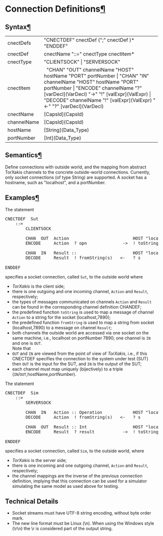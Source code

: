 <a name="Connection-Definitions"></a>

# Connection Definitions[¶](#Connection-Definitions)

<a name="Syntax"></a>

## Syntax[¶](#Syntax)

<table>

<tbody>

<tr>

<td>cnectDefs  
</td>

<td>"CNECTDEF" cnectDef (";" cnectDef )* "ENDDEF"  
</td>

</tr>

<tr>

<td>cnectDef  
</td>

<td>cnectName "::=" cnectType cnectItem*  
</td>

</tr>

<tr>

<td>cnectType  
</td>

<td>"CLIENTSOCK" | "SERVERSOCK"  
</td>

</tr>

<tr>

<td>cnectItem  
</td>

<td>  "CHAN" "OUT" channelName "HOST" hostName "PORT" portNumber  
| "CHAN" "IN" channelName "HOST" hostName "PORT" portNumber  
| "ENCODE" channelName "?" [varDecl](VarDecl) "->" "!" [valExpr](ValExpr)  
| "DECODE" channelName "!" [valExpr](ValExpr) "<-" "?" [varDecl](VarDecl)  
</td>

</tr>

<tr>

<td>cnectName  
</td>

<td>[CapsId](CapsId)  
</td>

</tr>

<tr>

<td>channelName  
</td>

<td>[CapsId](CapsId)  
</td>

</tr>

<tr>

<td>hostName  
</td>

<td>[String](Data_Type)  
</td>

</tr>

<tr>

<td>portNumber  
</td>

<td>[Int](Data_Type)  
</td>

</tr>

</tbody>

</table>

<a name="Semantics"></a>

## Semantics[¶](#Semantics)

Define connections with outside world, and the mapping from abstract TorXakis channels to the concrete outside-world connections. Currently, only socket connections (of type String) are supported. A socket has a hostname, such as "localhost", and a portNumber.

<a name="Examples"></a>

## Examples[¶](#Examples)

The statement  

<pre>CNECTDEF  Sut
    ::=
        CLIENTSOCK

        CHAN  OUT  Action                         HOST "localhost"  PORT 7890
        ENCODE     Action  ? opn              ->  ! toString(opn)

        CHAN  IN   Result ::                      HOST "localhost"  PORT 7890
        DECODE     Result  ! fromString(s)   <-   ? s

ENDDEF
</pre>

specifies a socket connection, called `Sut`, to the outside world where

*   _TorXakis_ is the client side;
*   there is one outgoing and one incoming channel, `Action` and `Result`, respectively;
*   the types of messages communicated on channels `Action` and `Result` can be found in the corresponding channel definition CHANDEF;
*   the predefined function `toString` is used to map a message of channel `Action` to a string for the socket (localhost,7890);
*   the predefined function `fromString` is used to map a string from socket (localhost,7890) to a message on channel `Result`;
*   both channels the outside world are accessed via one socket on the same machine, i.e., localhost on portNumber 7890; one channel is `IN` and one is `OUT`.  
    Note that
*   `OUT` and `IN` are viewed from the point of view of _TorXakis_, i.e., if this CNECTDEF specifies the connection to the system under test (SUT) then `OUT` is the input for the SUT, and `IN` is the output of the SUT;
*   each channel must map uniquely (bijectively) to a triple (`IN`/`OUT`,hostName,portNumber).

The statement  

<pre>CNECTDEF  Sim
    ::=
        SERVERSOCK

        CHAN  IN   Action :: Operation            HOST "localhost"  PORT 7890
        DECODE     Action  ! fromString(s)   <-   ? s

        CHAN  OUT  Result :: Int                  HOST "localhost"  PORT 7890
        ENCODE     Result  ? result           ->  ! toString(result)

ENDDEF
</pre>

specifies a socket connection, called `Sim`, to the outside world, where

*   _TorXakis_ is the server side;
*   there is one incoming and one outgoing channel, `Action` and `Result`, respectively;
*   the channel mappings are the inverse of the previous connection definition, implying that this connection can be used for a simulator simulating the same model as used above for testing.

## Technical Details

* Socket streams must have UTF-8 string encoding, without byte order mark. 
* The new line format must be Linux (\n). When using the Windows style (\r\n) the \r is considered part of the output string.